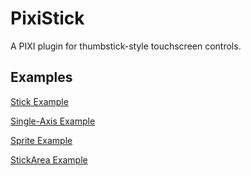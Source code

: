# PixiStick
A PIXI plugin for thumbstick-style touchscreen controls.



## Examples

[Stick Example](http://snrogers.github.com/pixi-stick/examples/example-stick.html)

[Single-Axis Example](http://snrogers.github.com/pixi-stick/examples/example-singleAxis.html)

[Sprite Example](http://snrogers.github.com/pixi-stick/examples/example-sprite.html)

[StickArea Example](http://snrogers.github.com/pixi-stick/examples/example-stickArea.html)